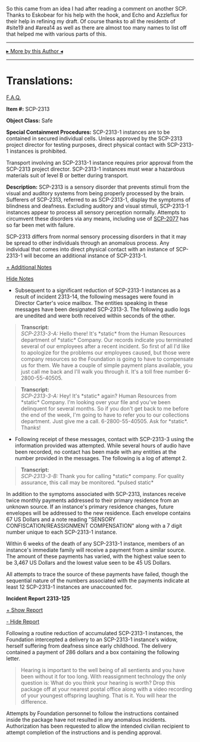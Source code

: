 So this came from an idea I had after reading a comment on another SCP. Thanks to Eskobear for his help with the hook, and Echo and Azzleflux for their help in refining my draft. Of course thanks to all the residents of #site19 and #area14 as well as there are almost too many names to list off that helped me with various parts of this.

* * *

[▸ More by this Author ◂](http://www.scp-wiki.net/dr-cimmerian-s-personnel-file)

* * *

Translations:
=============

[F.A.Q.](http://www.scp-wiki.net/component:info-ayers)

**Item #:** SCP-2313

**Object Class:** Safe

**Special Containment Procedures:** SCP-2313-1 instances are to be contained in secured individual cells. Unless approved by the SCP-2313 project director for testing purposes, direct physical contact with SCP-2313-1 instances is prohibited.

Transport involving an SCP-2313-1 instance requires prior approval from the SCP-2313 project director. SCP-2313-1 instances must wear a hazardous materials suit of level B or better during transport.

**Description:** SCP-2313 is a sensory disorder that prevents stimuli from the visual and auditory systems from being properly processed by the brain. Sufferers of SCP-2313, referred to as SCP-2313-1, display the symptoms of blindness and deafness. Excluding auditory and visual stimuli, SCP-2313-1 instances appear to process all sensory perception normally. Attempts to circumvent these disorders via any means, including use of [SCP-2077](/scp-2077) has so far been met with failure.

SCP-2313 differs from normal sensory processing disorders in that it may be spread to other individuals through an anomalous process. Any individual that comes into direct physical contact with an instance of SCP-2313-1 will become an additional instance of SCP-2313-1.

[+ Additional Notes](javascript:;)

[Hide Notes](javascript:;)

*   Subsequent to a significant reduction of SCP-2313-1 instances as a result of incident 2313-14, the following messages were found in Director Carter's voice mailbox. The entities speaking in these messages have been designated SCP-2313-3. The following audio logs are unedited and were both received within seconds of the other.

> **Transcript:**  
> _SCP-2313-3-A:_ Hello there! It's \*static\* from the Human Resources department of \*static\* Company. Our records indicate you terminated several of our employees after a recent incident. So first of all I'd like to apologize for the problems our employees caused, but those were company resources so the Foundation is going to have to compensate us for them. We have a couple of simple payment plans available, you just call me back and I'll walk you through it. It's a toll free number 6-2800-55-40505.

> **Transcript:**  
> _SCP-2313-3-A:_ Hey! It's \*static\* again? Human Resources from \*static\* Company. I'm looking over your file and you've been delinquent for several months. So if you don't get back to me before the end of the week, I'm going to have to refer you to our collections department. Just give me a call. 6-2800-55-40505. Ask for \*static\*. Thanks!

*   Following receipt of these messages, contact with SCP-2313-3 using the information provided was attempted. While several hours of audio have been recorded, no contact has been made with any entities at the number provided in the messages. The following is a log of attempt 2.

> **Transcript:**  
> _SCP-2313-3-B:_ Thank you for calling \*static\* company. For quality assurance, this call may be monitored. \*pulsed static\*

In addition to the symptoms associated with SCP-2313, instances receive twice monthly payments addressed to their primary residence from an unknown source. If an instance's primary residence changes, future envelopes will be addressed to the new residence. Each envelope contains 67 US Dollars and a note reading "SENSORY CONFISCATION/REASSIGNMENT COMPENSATION" along with a 7 digit number unique to each SCP-2313-1 instance.

Within 6 weeks of the death of any SCP-2313-1 instance, members of an instance's immediate family will receive a payment from a similar source. The amount of these payments has varied, with the highest value seen to be 3,467 US Dollars and the lowest value seen to be 45 US Dollars.

All attempts to trace the source of these payments have failed, though the sequential nature of the numbers associated with the payments indicate at least 12 SCP-2313-1 instances are unaccounted for.

**Incident Report 2313-125**

[+ Show Report](javascript:;)

[\- Hide Report](javascript:;)

Following a routine reduction of accumulated SCP-2313-1 instances, the Foundation intercepted a delivery to an SCP-2313-1 instance's widow, herself suffering from deafness since early childhood. The delivery contained a payment of 286 dollars and a box containing the following letter.

> Hearing is important to the well being of all sentients and you have been without it for too long. With reassignment technology the only question is: What do you think your hearing is worth? Drop this package off at your nearest postal office along with a video recording of your youngest offspring laughing. That is it. You will hear the difference.

Attempts by Foundation personnel to follow the instructions contained inside the package have not resulted in any anomalous incidents. Authorization has been requested to allow the intended civilian recipient to attempt completion of the instructions and is pending approval.